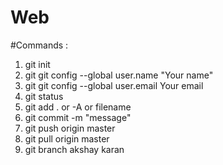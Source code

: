 # Web

#Commands :

1. git init
2. git git config --global user.name "Your name"
3. git git config --global user.email Your email
4. git status
5. git add . or -A or filename
6. git commit -m "message"
7. git push origin master
8. git pull origin master
9. git branch
akshay
karan
